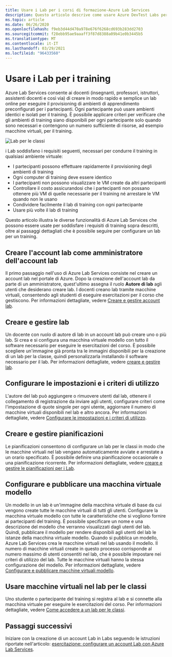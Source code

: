 ```yaml
---
title: Usare i Lab per i corsi di formazione-Azure Lab Services
description: Questo articolo descrive come usare Azure DevTest Labs per la creazione di lab su Azure per gli scenari di training.
ms.topic: article
ms.date: 06/26/2020
ms.openlocfilehash: f9eb3d44d470a978e676f6268cd693b283dd2703
ms.sourcegitcommit: f28ebb95ae9aaaff3f87d8388a09b41e0b3445b5
ms.translationtype: MT
ms.contentlocale: it-IT
ms.lasthandoff: 03/29/2021
ms.locfileid: "96433560"
---
```

# <a name="use-labs-for-trainings"></a>Usare i Lab per i training
Azure Lab Services consente ai docenti (insegnanti, professori, istruttori, assistenti docenti e così via) di creare in modo rapido e semplice un lab online per eseguire il provisioning di ambienti di apprendimento preconfigurati per i partecipanti. Ogni partecipante può usare ambienti identici e isolati per il training. È possibile applicare criteri per verificare che gli ambienti di training siano disponibili per ogni partecipante solo quando sono necessari e contengono un numero sufficiente di risorse, ad esempio macchine virtuali, per il training. 

![Lab per le classi](./media/classroom-labs-scenarios/classroom.png)

i Lab soddisfano i requisiti seguenti, necessari per condurre il training in qualsiasi ambiente virtuale: 

- I partecipanti possono effettuare rapidamente il provisioning degli ambienti di training
- Ogni computer di training deve essere identico
- I partecipanti non possono visualizzare le VM create da altri partecipanti
- Controllare il costo assicurandosi che i partecipanti non possano ottenere più VM di quelle necessarie per il training né arrestare le VM quando non le usano
- Condividere facilmente il lab di training con ogni partecipante
- Usare più volte il lab di training

Questo articolo illustra le diverse funzionalità di Azure Lab Services che possono essere usate per soddisfare i requisiti di training sopra descritti, oltre ai passaggi dettagliati che è possibile seguire per configurare un lab per un training.  

## <a name="create-the-lab-account-as-a-lab-account-administrator"></a>Creare l'account lab come amministratore dell'account lab
Il primo passaggio nell'uso di Azure Lab Services consiste nel creare un account lab nel portale di Azure. Dopo la creazione dell'account lab da parte di un amministratore, quest'ultimo assegna il ruolo **Autore di lab** agli utenti che desiderano creare lab. I docenti creano lab tramite macchine virtuali, consentendo agli studenti di eseguire esercitazioni per il corso che gestiscono. Per informazioni dettagliate, vedere [Creare e gestire account lab](how-to-manage-lab-accounts.md).

## <a name="create-and-manage-labs"></a>Creare e gestire lab
Un docente con ruolo di autore di lab in un account lab può creare uno o più lab. Si crea e si configura una macchina virtuale modello con tutto il software necessario per eseguire le esercitazioni del corso. È possibile scegliere un'immagine già pronta tra le immagini disponibili per la creazione di un lab per la classe, quindi personalizzarla installando il software necessario per il lab. Per informazioni dettagliate, vedere [creare e gestire lab](how-to-manage-classroom-labs.md).

## <a name="configure-usage-settings-and-policies"></a>Configurare le impostazioni e i criteri di utilizzo
L'autore del lab può aggiungere o rimuovere utenti dal lab, ottenere il collegamento di registrazione da inviare agli utenti, configurare criteri come l'impostazione di quote singole per ogni utente, aggiornare il numero di macchine virtuali disponibili nel lab e altro ancora. Per informazioni dettagliate, vedere [Configurare le impostazioni e i criteri di utilizzo](how-to-configure-student-usage.md).

## <a name="create-and-manage-schedules"></a>Creare e gestire pianificazioni
Le pianificazioni consentono di configurare un lab per le classi in modo che le macchine virtuali nel lab vengano automaticamente avviate e arrestate a un orario specificato. È possibile definire una pianificazione occasionale o una pianificazione ricorrente. Per informazioni dettagliate, vedere [creare e gestire le pianificazioni per i Lab](how-to-create-schedules.md).

## <a name="set-up-and-publish-a-template-vm"></a>Configurare e pubblicare una macchina virtuale modello
Un modello in un lab è un'immagine della macchina virtuale di base da cui vengono create tutte le macchine virtuali di tutti gli utenti. Configurare la macchina virtuale modello con tutte le caratteristiche che si vogliono fornire ai partecipanti del training. È possibile specificare un nome e una descrizione del modello che verranno visualizzati dagli utenti del lab. Quindi, pubblicare il modello per rendere disponibili agli utenti del lab le istanze della macchina virtuale modello. Quando si pubblica un modello, Azure Lab Services crea le macchine virtuali nel lab usando il modello. Il numero di macchine virtuali create in questo processo corrisponde al numero massimo di utenti consentiti nel lab, che è possibile impostare nei criteri di utilizzo del lab. Tutte le macchine virtuali hanno la stessa configurazione del modello. Per informazioni dettagliate, vedere [Configurare e pubblicare macchine virtuali modello](how-to-create-manage-template.md). 

## <a name="use-vms-in-the-classroom-lab"></a>Usare macchine virtuali nel lab per le classi
Uno studente o partecipante del training si registra al lab e si connette alla macchina virtuale per eseguire le esercitazioni del corso. Per informazioni dettagliate, vedere [Come accedere a un lab per le classi](how-to-use-classroom-lab.md).

## <a name="next-steps"></a>Passaggi successivi
Iniziare con la creazione di un account Lab in Labs seguendo le istruzioni riportate nell'articolo: [esercitazione: configurare un account Lab con Azure Lab Services](tutorial-setup-lab-account.md).
